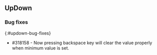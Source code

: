 ## UpDown

### Bug fixes
{:#updown-bug-fixes}

* \#318158 - Now pressing backspace key will clear the value properly when minimum value is set.